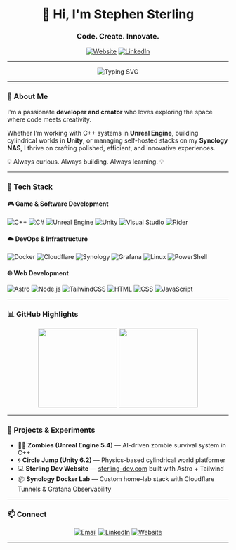 
<h1 align="center">👋 Hi, I'm Stephen Sterling</h1>
<h3 align="center">Code. Create. Innovate.</h3>

<p align="center">
  <a href="https://sterling-dev.com/"><img src="https://img.shields.io/badge/🌐%20sterling--dev.com-000000?style=for-the-badge" alt="Website"/></a>
  <a href="https://www.linkedin.com/in/stephen-sterling-9514a41a2/"><img src="https://img.shields.io/badge/LinkedIn-0A66C2?logo=linkedin&logoColor=white&style=for-the-badge" alt="LinkedIn"/></a>
</p>

---

<p align="center">
  <img src="https://readme-typing-svg.demolab.com?font=Fira+Code&size=24&pause=1000&color=00BFFF&center=true&vCenter=true&width=700&lines=Full-Stack+Developer+%7C+Game+Developer;C%2B%2B+%26+C%23+Enthusiast;Unreal+Engine+%26+Unity+Architect;Cloudflare+%26+Docker+Wizard;Building+Smart+Systems+with+Synology+%26+Code" alt="Typing SVG"/>
</p>

---

### 🚀 About Me

I'm a passionate **developer and creator** who loves exploring the space where code meets creativity.

Whether I’m working with C++ systems in **Unreal Engine**, building cylindrical worlds in **Unity**, or managing self-hosted stacks on my **Synology NAS**, I thrive on crafting polished, efficient, and innovative experiences.

💡 Always curious. Always building. Always learning. 💡

---

### 🧠 Tech Stack

#### 🎮 Game & Software Development
![C++](https://img.shields.io/badge/C++-00599C?logo=c%2B%2B&logoColor=white)
![C#](https://img.shields.io/badge/C%23-239120?logo=c-sharp&logoColor=white)
![Unreal Engine](https://img.shields.io/badge/Unreal-0E1128?logo=unreal-engine&logoColor=white)
![Unity](https://img.shields.io/badge/Unity-100000?logo=unity&logoColor=white)
![Visual Studio](https://img.shields.io/badge/VS-5C2D91?logo=visual-studio&logoColor=white)
![Rider](https://img.shields.io/badge/Rider-000000?logo=jetbrains&logoColor=white)

#### ☁️ DevOps & Infrastructure
![Docker](https://img.shields.io/badge/Docker-2496ED?logo=docker&logoColor=white)
![Cloudflare](https://img.shields.io/badge/Cloudflare-F38020?logo=cloudflare&logoColor=white)
![Synology](https://img.shields.io/badge/Synology-0B1221?logo=synology&logoColor=white)
![Grafana](https://img.shields.io/badge/Grafana-F46800?logo=grafana&logoColor=white)
![Linux](https://img.shields.io/badge/Linux-FCC624?logo=linux&logoColor=black)
![PowerShell](https://img.shields.io/badge/PowerShell-5391FE?logo=powershell&logoColor=white)

#### 🌐 Web Development
![Astro](https://img.shields.io/badge/Astro-BC52EE?logo=astro&logoColor=white)
![Node.js](https://img.shields.io/badge/Node.js-339933?logo=node.js&logoColor=white)
![TailwindCSS](https://img.shields.io/badge/TailwindCSS-38B2AC?logo=tailwind-css&logoColor=white)
![HTML](https://img.shields.io/badge/HTML-E34F26?logo=html5&logoColor=white)
![CSS](https://img.shields.io/badge/CSS-1572B6?logo=css3&logoColor=white)
![JavaScript](https://img.shields.io/badge/JavaScript-F7DF1E?logo=javascript&logoColor=black)

---

### 📊 GitHub Highlights

<p align="center">
  <img height="180em" src="https://github-readme-stats.vercel.app/api?username=ssterling9928&show_icons=true&theme=tokyonight&hide_border=true" />
  <img height="180em" src="https://github-readme-stats.vercel.app/api/top-langs/?username=ssterling9928&layout=compact&theme=tokyonight&hide_border=true" />
</p>

---

### 🧩 Projects & Experiments

- 🧟‍♂️ **Zombies (Unreal Engine 5.4)** — AI-driven zombie survival system in C++  
- 🌀 **Circle Jump (Unity 6.2)** — Physics-based cylindrical world platformer  
- 💻 **Sterling Dev Website** — [sterling-dev.com](https://sterling-dev.com) built with Astro + Tailwind  
- 📦 **Synology Docker Lab** — Custom home-lab stack with Cloudflare Tunnels & Grafana Observability

---

### 📫 Connect

<p align="center">
  <a href="mailto:stephen@sterling-dev.com"><img src="https://img.shields.io/badge/stephen%40sterling--dev.com-D14836?style=for-the-badge&logo=gmail&logoColor=white" alt="Email"/></a>
  <a href="https://www.linkedin.com/in/stephen-sterling-9514a41a2/"><img src="https://img.shields.io/badge/LinkedIn-0A66C2?style=for-the-badge&logo=linkedin&logoColor=white" alt="LinkedIn"/></a>
  <a href="https://sterling-dev.com/"><img src="https://img.shields.io/badge/🌐%20sterling--dev.com-000000?style=for-the-badge" alt="Website"/></a>
</p>

---

